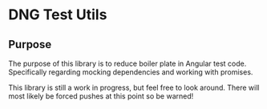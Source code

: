 DNG Test Utils
====================

## Purpose

The purpose of this library is to reduce boiler plate in Angular test code.
Specifically regarding mocking dependencies and working with promises.

This library is still a work in progress, but feel free to look around.
There will most likely be forced pushes at this point so be warned!
